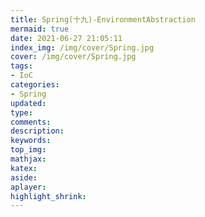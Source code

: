 ```yaml
---
title: Spring(十九)-EnvironmentAbstraction
mermaid: true
date: 2021-06-27 21:05:11
index_img: /img/cover/Spring.jpg
cover: /img/cover/Spring.jpg
tags:
- IoC 
categories:
- Spring
updated:
type:
comments:
description:
keywords:
top_img:
mathjax:
katex:
aside:
aplayer:
highlight_shrink:
---
```

